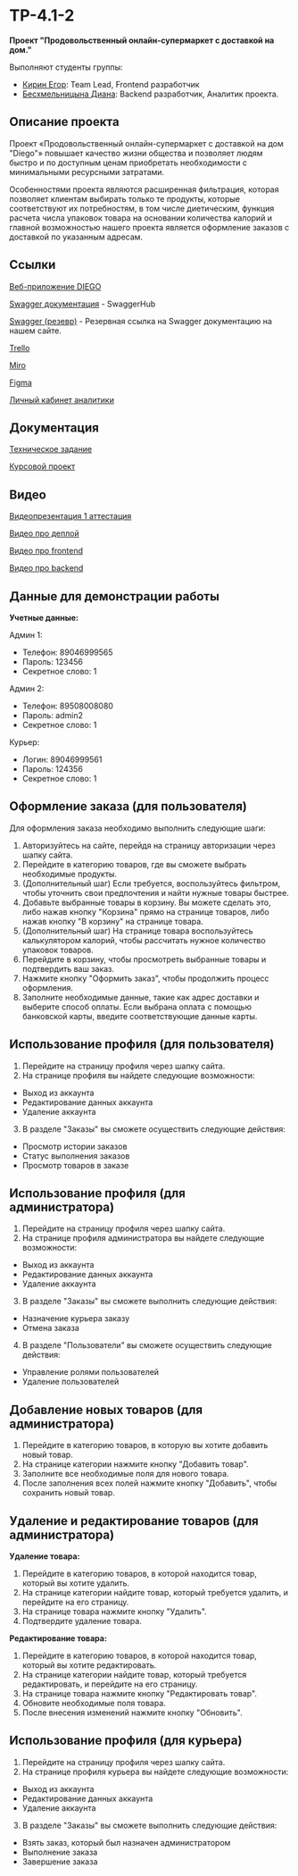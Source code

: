# TP-4.1-2
**Проект "Продовольственный онлайн-супермаркет с доставкой на дом."**  

Выполняют студенты группы:
- [Кирин Егор](https://github.com/Zelelo622): Team Lead, Frontend разработчик
- [Бесхмельницына Диана](https://github.com/Diana2503): Backend разработчик, Аналитик проекта.

## Описание проекта
Проект «Продовольственный онлайн-супермаркет с доставкой на дом "Diego"» повышает качество жизни общества и позволяет людям быстро и по доступным ценам приобретать необходимости с минимальными ресурсными затратами.

Особенностями проекта являются расширенная фильтрация, которая позволяет клиентам выбирать только те продукты, которые соответствуют их потребностям, в том числе диетическим, функция расчета числа упаковок товара на основании количества калорий и главной возможностью нашего проекта является оформление заказов с доставкой по указанным адресам.

## Ссылки

[Веб-приложение DIEGO](http://45.129.3.171/)

[Swagger документация](https://app.swaggerhub.com/apis/Zelelo622/OnlineStore/1.0.0#/) - SwaggerHub

[Swagger (резевр)](http://45.129.3.171/api-docs/) - Резервная ссылка на Swagger документацию на нашем сайте.

[Trello](https://clck.ru/33i4yT)  

[Miro](https://miro.com/app/board/uXjVPirvLH8=/?share_link_id=660079656063)  

[Figma](https://clck.ru/33i4oo)

[Личный кабинет аналитики](https://metrika.yandex.ru/dashboard?group=day&period=month&id=93802517)

## Документация  

[Техническое задание](https://github.com/Zelelo622/TP-4.1-2/blob/main/Documentation/%D0%A2%D0%B5%D1%85%D0%BD%D0%B8%D1%87%D0%B5%D1%81%D0%BA%D0%BE%D0%B5%20%D0%B7%D0%B0%D0%B4%D0%B0%D0%BD%D0%B8%D0%B5.pdf)  

[Курсовой проект](https://github.com/Zelelo622/TP-4.1-2/blob/main/Documentation/%D0%9A%D1%83%D1%80%D1%81%D0%BE%D0%B2%D0%BE%D0%B9%20%D0%BF%D1%80%D0%BE%D0%B5%D0%BA%D1%82.pdf)  

## Видео

[Видеопрезентация 1 аттестация](https://drive.google.com/drive/folders/1g1VmRtenZCSb9VgOkumfm1q9vFuxpSxW?usp=sharing)

[Видео про деплой](https://drive.google.com/file/d/1hnH0WJaaT4s4ijILgCu7XsP6hQxkVZKc/view?usp=sharing)  

[Видео про frontend](https://drive.google.com/file/d/1G2sfAruafEqwSIpTPI3sh9LlQiFTEheg/view?usp=sharing)  

[Видео про backend](https://drive.google.com/file/d/1qWUqDgYI1e2ncJXSjq0Kt3PtMY-BeyG8/view?usp=sharing)

## Данные для демонстрации работы

**Учетные данные:**

Админ 1:
- Телефон: 89046999565
- Пароль: 123456  
- Секретное слово: 1

Админ 2:
- Телефон: 89508008080
- Пароль: admin2  
- Секретное слово: 1

Курьер:
- Логин: 89046999561
- Пароль: 124356
- Секретное слово: 1 

## Оформление заказа (для пользователя)

Для оформления заказа необходимо выполнить следующие шаги:

1. Авторизуйтесь на сайте, перейдя на страницу авторизации через шапку сайта.
2. Перейдите в категорию товаров, где вы сможете выбрать необходимые продукты.
3. (Дополнительный шаг) Если требуется, воспользуйтесь фильтром, чтобы уточнить свои предпочтения и найти нужные товары быстрее.
4. Добавьте выбранные товары в корзину. Вы можете сделать это, либо нажав кнопку "Корзина" прямо на странице товаров, либо нажав кнопку "В корзину" на странице товара.
5. (Дополнительный шаг) На странице товара воспользуйтесь калькулятором калорий, чтобы рассчитать нужное количество упаковок товаров.
6. Перейдите в корзину, чтобы просмотреть выбранные товары и подтвердить ваш заказ.
7. Нажмите кнопку "Оформить заказ", чтобы продолжить процесс оформления.
8. Заполните необходимые данные, такие как адрес доставки и выберите способ оплаты. Если выбрана оплата с помощью банковской карты, введите соответствующие данные карты. 

## Использование профиля (для пользователя)

1. Перейдите на страницу профиля через шапку сайта.
2. На странице профиля вы найдете следующие возможности:
- Выход из аккаунта
- Редактирование данных аккаунта
- Удаление аккаунта
3. В разделе "Заказы" вы сможете осуществить следующие действия:
- Просмотр истории заказов
- Статус выполнения заказов
- Просмотр товаров в заказе

## Использование профиля (для администратора)

1. Перейдите на страницу профиля через шапку сайта.
2. На странице профиля администратора вы найдете следующие возможности:
- Выход из аккаунта
- Редактирование данных аккаунта
- Удаление аккаунта
3. В разделе "Заказы" вы сможете выполнить следующие действия:
- Назначение курьера заказу
- Отмена заказа
4. В разделе "Пользователи" вы сможете осуществить следующие действия:
- Управление ролями пользователей
- Удаление пользователей

## Добавление новых товаров (для администратора)

1. Перейдите в категорию товаров, в которую вы хотите добавить новый товар.
2. На странице категории нажмите кнопку "Добавить товар".
3. Заполните все необходимые поля для нового товара.
4. После заполнения всех полей нажмите кнопку "Добавить", чтобы сохранить новый товар.

## Удаление и редактирование товаров (для администратора)

**Удаление товара:**  
1. Перейдите в категорию товаров, в которой находится товар, который вы хотите удалить.
2. На странице категории найдите товар, который требуется удалить, и перейдите на его страницу.
3. На странице товара нажмите кнопку "Удалить".
4. Подтвердите удаление товара. 

**Редактирование товара:**  
1. Перейдите в категорию товаров, в которой находится товар, который вы хотите редактировать.
2. На странице категории найдите товар, который требуется редактировать, и перейдите на его страницу.
3. На странице товара нажмите кнопку "Редактировать товар".
4. Обновите необходимые поля товара.
5. После внесения изменений нажмите кнопку "Обновить".

## Использование профиля (для курьера)

1. Перейдите на страницу профиля через шапку сайта.
2. На странице профиля курьера вы найдете следующие возможности:
- Выход из аккаунта
- Редактирование данных аккаунта
- Удаление аккаунта
3. В разделе "Заказы" вы сможете выполнить следующие действия:
- Взять заказ, который был назначен администратором
- Выполнение заказа
- Завершение заказа